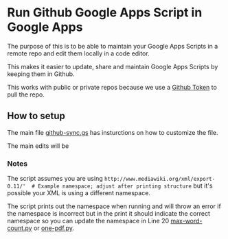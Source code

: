 # Run Github Google Apps Script in Google Apps

The purpose of this is to be able to maintain your Google Apps Scripts in a remote repo and edit them locally in a code editor.

This makes it easier to update, share and maintain Google Apps Scripts by keeping them in Github. 

This works with public or private repos because we use a [Github Token](https://github.com/settings/tokens) to pull the repo. 

## How to setup

The main file [github-sync.gs](github-sync.gs) has insturctions on how to customize the file. 

The main edits will be

### Notes

The script assumes you are using `http://www.mediawiki.org/xml/export-0.11/'  # Example namespace; adjust after printing structure` but it's possible your XML is using a different namespace. 

The script prints out the namespace when running and will throw an error if the namespace is incorrect but in the print it should indicate the correct namespace so you can update the namespace in Line 20 [max-word-count.py](max-word-count.py#L20) or [one-pdf.py](one-pdf.py#L20).

[^1]: The XML was generated utilizing [wikiteam3](https://github.com/mediawiki-client-tools/mediawiki-dump-generator)